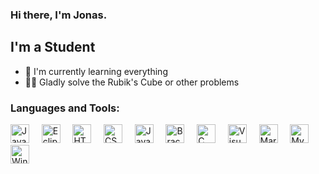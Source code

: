 ### Hi there, I'm Jonas.

## I'm a Student
- 🌱 I'm currently learning everything
- 🧙‍♂️ Gladly solve the Rubik's Cube or other problems

### Languages and Tools:
<div>
    <img oncontextmenu="return false;" draggable="false" margin="5px" alt="Java" height="30px" src="https://upload.wikimedia.org/wikipedia/de/e/e1/Java-Logo.svg">&nbsp;&nbsp;&nbsp;&nbsp;
    <img oncontextmenu="return false;" draggable="false" margin="5px" alt="Eclipse" height="30px" src="https://upload.wikimedia.org/wikipedia/commons/d/d0/Eclipse-Luna-Logo.svg">&nbsp;&nbsp;&nbsp;&nbsp;
    <img oncontextmenu="return false;" draggable="false" margin="5px" alt="HTML" height="30px" src="https://upload.wikimedia.org/wikipedia/commons/6/61/HTML5_logo_and_wordmark.svg">&nbsp;&nbsp;&nbsp;&nbsp;
    <img oncontextmenu="return false;" draggable="false" margin="5px" alt="CSS" height="30px" src="https://upload.wikimedia.org/wikipedia/commons/d/d5/CSS3_logo_and_wordmark.svg">&nbsp;&nbsp;&nbsp;&nbsp;
    <img oncontextmenu="return false;" draggable="false" margin="5px" alt="JavaScript" height="30px" src="https://upload.wikimedia.org/wikipedia/commons/9/99/Unofficial_JavaScript_logo_2.svg">&nbsp;&nbsp;&nbsp;&nbsp;
    <img oncontextmenu="return false;" draggable="false" margin="5px" alt="Brackets" height="30px" src="https://upload.wikimedia.org/wikipedia/commons/4/4c/Brackets_Icon.svg">&nbsp;&nbsp;&nbsp;&nbsp;
    <img oncontextmenu="return false;" draggable="false" margin="5px" alt="C" height="30px" src="https://upload.wikimedia.org/wikipedia/commons/3/35/The_C_Programming_Language_logo.svg">&nbsp;&nbsp;&nbsp;&nbsp;
    <img oncontextmenu="return false;" draggable="false" margin="5px" alt="Visual Studio Code" height="30px" src="https://upload.wikimedia.org/wikipedia/commons/2/2d/Visual_Studio_Code_1.18_icon.svg">&nbsp;&nbsp;&nbsp;&nbsp;
    <img oncontextmenu="return false;" draggable="false" margin="5px" alt="MariaDB" height="30px" src="https://upload.wikimedia.org/wikipedia/commons/c/c9/MariaDB_Logo.png">&nbsp;&nbsp;&nbsp;&nbsp;
    <img oncontextmenu="return false;" draggable="false" margin="5px" alt="MySQL" height="30px" src="https://upload.wikimedia.org/wikipedia/de/d/dd/MySQL_logo.svg">&nbsp;&nbsp;&nbsp;&nbsp;
    <img oncontextmenu="return false;" draggable="false" margin="5px" alt="Windows Terminal" height="30px" src="https://upload.wikimedia.org/wikipedia/commons/0/01/Windows_Terminal_Logo_256x256.png">
</div>

<!---
Jonas-hamburg/Jonas-hamburg is a ✨ special ✨ repository because its `README.md` (this file) appears on your GitHub profile.
You can click the Preview link to take a look at your changes.
--->
